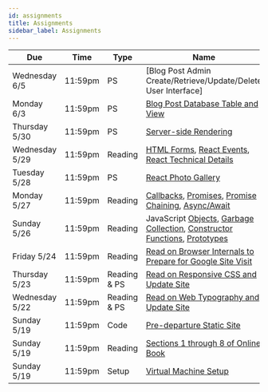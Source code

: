 ```yaml
---
id: assignments
title: Assignments
sidebar_label: Assignments
---
```


| Due             |Time    | Type         | Name                                                                                                    |
|-----------------|--------|--------------|---------------------------------------------------------------------------------------------------------|
| Wednesday 6/5   |11:59pm | PS           | [Blog Post Admin Create/Retrieve/Update/Delete User Interface]                                          |
| Monday 6/3      |11:59pm | PS           | [Blog Post Database Table and View]                                                                     |
| Thursday 5/30   |11:59pm | PS           | [Server-side Rendering]                                                                                 |
| Wednesday 5/29  |11:59pm | Reading      | [HTML Forms], [React Events], [React Technical Details]                                                 |
| Tuesday 5/28    |11:59pm | PS           | [React Photo Gallery]                                                                                   |
| Monday 5/27     |11:59pm | Reading      | [Callbacks], [Promises], [Promise Chaining], [Async/Await]                                              |
| Sunday 5/26     |11:59pm | Reading      | JavaScript [Objects], [Garbage Collection], [Constructor Functions], [Prototypes]                       |
| Friday 5/24     |11:59pm | Reading      | [Read on Browser Internals to Prepare for Google Site Visit](https://developers.google.com/web/updates/2018/09/inside-browser-part3)|
| Thursday 5/23   |11:59pm | Reading & PS | [Read on Responsive CSS and Update Site](https://internetingishard.com/html-and-css/responsive-design/) |
| Wednesday 5/22  |11:59pm | Reading & PS | [Read on Web Typography and Update Site](https://internetingishard.com/html-and-css/web-typography/)    |
| Sunday 5/19     |11:59pm | Code         | [Pre-departure Static Site](/docs/predeparture-assignment)                                              |
| Sunday 5/19     |11:59pm | Reading      | [Sections 1 through 8 of Online Book](https://internetingishard.com/html-and-css/)                      |
| Sunday 5/19     |11:59pm | Setup        | [Virtual Machine Setup](/docs/unc-comp-vm-setup.pdf)                                                    |


[1]: /docs/course-materials#pulling-updates-from-upstream
[Objects]: https://javascript.info/object
[Garbage Collection]: https://javascript.info/garbage-collection
[Constructor Functions]: https://javascript.info/constructor-new
[Prototypes]: https://javascript.info/prototypes
[Callbacks]: https://javascript.info/callbacks
[Promises]: https://javascript.info/promise-basics
[Promise Chaining]: https://javascript.info/promise-chaining
[Async/Await]: https://javascript.info/async-await
[React Photo Gallery]: https://cph426-2019.github.io/docs/react-gallery-lab
[HTML Forms]: https://internetingishard.com/html-and-css/forms/
[React Events]: https://reactjs.org/docs/handling-events.html
[React Technical Details]: https://overreacted.io/react-as-a-ui-runtime/
[Server-side Rendering]: /docs/express-server
[Blog Post Database Table and View]: /docs/post-table